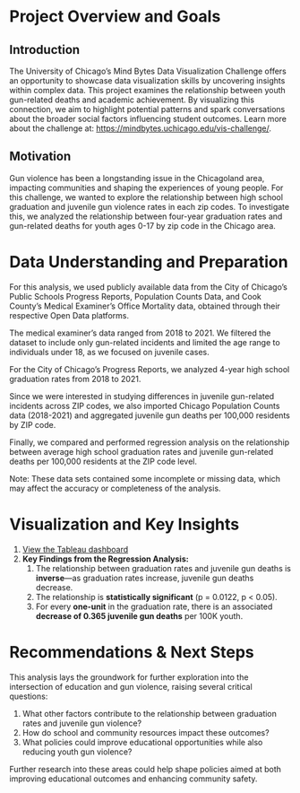 # Project Overview and Goals

## Introduction
The University of Chicago’s Mind Bytes Data Visualization Challenge offers an opportunity to showcase data visualization skills by uncovering insights within complex data. This project examines the relationship between youth gun-related deaths and academic achievement. By visualizing this connection, we aim to highlight potential patterns and spark conversations about the broader social factors influencing student outcomes. Learn more about the challenge at: https://mindbytes.uchicago.edu/vis-challenge/.
## Motivation
Gun violence has been a longstanding issue in the Chicagoland area, impacting communities and shaping the experiences of young people.  For this challenge, we wanted to explore the relationship between high school graduation and juvenile gun violence rates in each zip codes. To investigate this, we analyzed the relationship between four-year graduation rates and gun-related deaths for youth ages 0-17 by zip code in the Chicago area. 
# Data Understanding and Preparation
For this analysis, we used publicly available data from the City of Chicago’s Public Schools Progress Reports, Population Counts Data, and Cook County’s Medical Examiner’s Office Mortality data, obtained through their respective Open Data platforms.

The medical examiner’s data ranged from 2018 to 2021. We filtered the dataset to include only gun-related incidents and limited the age range to individuals under 18, as we focused on juvenile cases.

For the City of Chicago’s Progress Reports, we analyzed 4-year high school graduation rates from 2018 to 2021.

Since we were interested in studying differences in juvenile gun-related incidents across ZIP codes, we also imported Chicago Population Counts data (2018-2021) and aggregated juvenile gun deaths per 100,000 residents by ZIP code.

Finally, we compared and performed regression analysis on the relationship between average high school graduation rates and juvenile gun-related deaths per 100,000 residents at the ZIP code level.

Note: These data sets contained some incomplete or missing data, which may affect the accuracy or completeness of the analysis.

# Visualization and Key Insights
1. [View the Tableau dashboard](https://public.tableau.com/views/DataVizChallenge_Gun_Violence__Edu/scientificdashboard3?:language=en-US&:sid=&:redirect=auth&:display_count=n&:origin=viz_share_link)
2. **Key Findings from the Regression Analysis:**
    1. The relationship between graduation rates and juvenile gun deaths is **inverse**—as graduation rates increase, juvenile gun deaths decrease.
    2. The relationship is **statistically significant** (p = 0.0122, p < 0.05).
    3. For every **one-unit** in the graduation rate, there is an associated **decrease of 0.365 juvenile gun deaths** per 100K youth.
# Recommendations & Next Steps
This analysis lays the groundwork for further exploration into the intersection of education and gun violence, raising several critical questions:
1. What other factors contribute to the relationship between graduation rates and juvenile gun violence?
2. How do school and community resources impact these outcomes?
3. What policies could improve educational opportunities while also reducing youth gun violence?
    
Further research into these areas could help shape policies aimed at both improving educational outcomes and enhancing community safety.

